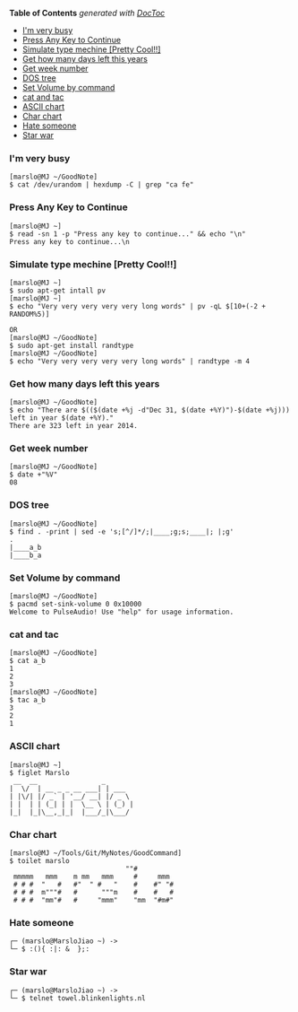 <!-- START doctoc generated TOC please keep comment here to allow auto update -->
<!-- DON'T EDIT THIS SECTION, INSTEAD RE-RUN doctoc TO UPDATE -->
**Table of Contents**  *generated with [DocToc](https://github.com/thlorenz/doctoc)*

- [I'm very busy](#im-very-busy)
- [Press Any Key to Continue](#press-any-key-to-continue)
- [Simulate type mechine [Pretty Cool!!]](#simulate-type-mechine-pretty-cool)
- [Get how many days left this years](#get-how-many-days-left-this-years)
- [Get week number](#get-week-number)
- [DOS tree](#dos-tree)
- [Set Volume by command](#set-volume-by-command)
- [cat and tac](#cat-and-tac)
- [ASCII chart](#ascii-chart)
- [Char chart](#char-chart)
- [Hate someone](#hate-someone)
- [Star war](#star-war)

<!-- END doctoc generated TOC please keep comment here to allow auto update -->

### I'm very busy
    [marslo@MJ ~/GoodNote]
    $ cat /dev/urandom | hexdump -C | grep "ca fe"

### Press Any Key to Continue
    [marslo@MJ ~]
    $ read -sn 1 -p "Press any key to continue..." && echo "\n"
    Press any key to continue...\n

### Simulate type mechine [Pretty Cool!!]
    [marslo@MJ ~]
    $ sudo apt-get intall pv
    [marslo@MJ ~]
    $ echo "Very very very very very long words" | pv -qL $[10+(-2 + RANDOM%5)]

    OR
    [marslo@MJ ~/GoodNote]
    $ sudo apt-get install randtype
    [marslo@MJ ~/GoodNote]
    $ echo "Very very very very very long words" | randtype -m 4

### Get how many days left this years
    [marslo@MJ ~/GoodNote]
    $ echo "There are $(($(date +%j -d"Dec 31, $(date +%Y)")-$(date +%j))) left in year $(date +%Y)."
    There are 323 left in year 2014.

### Get week number
    [marslo@MJ ~/GoodNote]
    $ date +"%V"
    08

### DOS tree
    [marslo@MJ ~/GoodNote]
    $ find . -print | sed -e 's;[^/]*/;|____;g;s;____|; |;g'
    .
    |____a_b
    |____b_a

### Set Volume by command
    [marslo@MJ ~/GoodNote]
    $ pacmd set-sink-volume 0 0x10000
    Welcome to PulseAudio! Use "help" for usage information.

### cat and tac
    [marslo@MJ ~/GoodNote]
    $ cat a_b
    1
    2
    3
    [marslo@MJ ~/GoodNote]
    $ tac a_b
    3
    2
    1

### ASCII chart
    [marslo@MJ ~]
    $ figlet Marslo
     __  __                _
    |  \/  | __ _ _ __ ___| | ___
    | |\/| |/ _` | '__/ __| |/ _ \
    | |  | | (_| | |  \__ \ | (_) |
    |_|  |_|\__,_|_|  |___/_|\___/

### Char chart
    [marslo@MJ ~/Tools/Git/MyNotes/GoodCommand]
    $ toilet marslo
                                 ""#
     mmmmm   mmm    m mm   mmm     #     mmm
     # # #  "   #   #"  " #   "    #    #" "#
     # # #  m"""#   #      """m    #    #   #
     # # #  "mm"#   #     "mmm"    "mm  "#m#"

### Hate someone
    ┌─ (marslo@MarsloJiao ~) ->
    └─ $ :(){ :|: &  };:

### Star war
    ┌─ (marslo@MarsloJiao ~) ->
    └─ $ telnet towel.blinkenlights.nl

